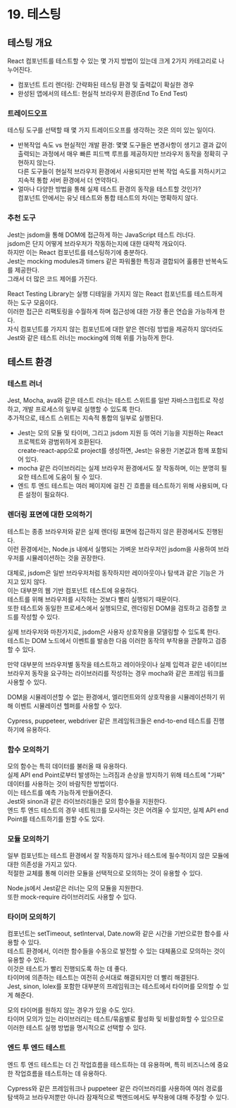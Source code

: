 # 19. 테스팅

## 테스팅 개요

React 컴포넌트를 테스트할 수 있는 몇 가지 방법이 있는데 크게 2가지 카테고리로 나누어진다.

- 컴포넌트 트리 렌더링: 간략화된 테스팅 환경 및 출력값이 확실한 경우
- 완성된 앱에서의 테스트: 현실적 브라우저 환경(End To End Test)

### 트레이드오프

테스팅 도구를 선택할 때 몇 가지 트레이드오프를 생각하는 것은 의미 있는 일이다.

- 반복작업 속도 vs 현실적인 개발 환경: 몇몇 도구들은 변경사항이 생기고 결과 값이 출력되는 과정에서 매우 빠른 피드백 루프를 제공하지만 브라우저 동작을 정확히 구현하지 않는다.  
  다른 도구들이 현실적 브라우저 환경에서 사용되지만 반복 작업 속도를 저하시키고 지속적 통합 서버 환경에서 더 연약하다.
- 얼마나 다양한 방법을 통해 실제 테스트 환경의 동작을 테스트할 것인가?  
  컴포넌트 안에서는 유닛 테스트와 통합 테스트의 차이는 명확하지 않다.

### 추천 도구

Jest는 jsdom을 통해 DOM에 접근하게 하는 JavaScript 테스트 러너다.  
jsdom은 단지 어떻게 브라우저가 작동하는지에 대한 대략적 개요이다.  
하지만 이는 React 컴포넌트를 테스팅하기에 충분하다.  
Jest는 mocking modules과 timers 같은 파워풀한 특징과 결합되어 훌륭한 반복속도를 제공한다.  
그래서 더 많은 코드 제어를 가진다.

React Testing Library는 실행 디테일을 가지지 않는 React 컴포넌트를 테스트하게 하는 도구 모음이다.  
이러한 접근은 리팩토링을 수월하게 하며 접근성에 대한 가장 좋은 연습을 가능하게 한다.  
자식 컴포넌트를 가지지 않는 컴포넌트에 대한 얕은 렌더링 방법을 제공하지 않더라도 Jest와 같은 테스트 러너는 mocking에 의해 위를 가능하게 한다.

## 테스트 환경

### 테스트 러너

Jest, Mocha, ava와 같은 테스트 러너는 테스트 스위트를 일반 자바스크립트로 작성하고, 개발 프로세스의 일부로 실행할 수 있도록 한다.  
추가적으로, 테스트 스위트는 지속적 통합의 일부로 실행된다.

- Jest는 모의 모듈 및 타이머, 그리고 jsdom 지원 등 여러 기능을 지원하는 React 프로젝트와 광범위하게 호환된다.  
  create-react-app으로 project를 생성하면, Jest는 유용한 기본값과 함께 포함되어 있다.
- mocha 같은 라이브러리는 실제 브라우저 환경에서도 잘 작동하며, 이는 분명히 필요한 테스트에 도움이 될 수 있다.
- 엔드 투 엔드 테스트는 여러 페이지에 걸친 긴 흐름을 테스트하기 위해 사용되며, 다른 설정이 필요하다.

### 렌더링 표면에 대한 모의하기

테스트는 종종 브라우저와 같은 실제 렌더링 표면에 접근하지 않은 환경에서도 진행된다.  
이런 환경에서는, Node.js 내에서 실행되는 가벼운 브라우저인 jsdom을 사용하여 브라우저를 시뮬레이션하는 것을 권장한다.

대체로, jsdom은 일반 브라우저처럼 동작하지만 레이아웃이나 탐색과 같은 기능은 가지고 있지 않다.  
이는 대부분의 웹 기반 컴포넌트 테스트에 유용하다.  
테스트를 위해 브라우저를 시작하는 것보다 빨리 실행되기 때문이다.  
또한 테스트와 동일한 프로세스에서 실행되므로, 렌더링된 DOM을 검토하고 검증할 코드를 작성할 수 있다.

실제 브라우저와 마찬가지로, jsdom은 사용자 상호작용을 모델링할 수 있도록 한다.  
테스트는 DOM 노드에서 이벤트를 발송한 다음 이러한 동작의 부작용을 관찰하고 검증할 수 있다. 

만약 대부분의 브라우저별 동작을 테스트하고 레이아웃이나 실제 입력과 같은 네이티브 브라우저 동작을 요구하는 라이브러리를 작성하는 경우 mocha와 같은 프레임 워크를 사용할 수 있다.

DOM을 시뮬레이션할 수 없는 환경에서, 엘리먼트와의 상호작용을 시뮬레이션하기 위해 이벤트 시뮬레이션 헬퍼를 사용할 수 있다.

Cypress, puppeteer, webdriver 같은 프레임워크들은 end-to-end 테스트를 진행하기에 유용하다.

### 함수 모의하기

모의 함수는 특히 데이터를 불러올 때 유용하다.  
실제 API end Point로부터 발생하는 느려짐과 손상을 방지하기 위해 테스트에 "가짜" 데이터를 사용하는 것이 바람직한 방법이다.  
이는 테스트를 예측 가능하게 만들어준다.  
Jest와 sinon과 같은 라이브러리들은 모의 함수들을 지원한다.  
엔드 투 엔드 테스트의 경우 네트워크를 모사하는 것은 어려울 수 있지만, 실제 API end Point를 테스트하기를 원할 수도 있다.

### 모듈 모의하기

일부 컴포넌트는 테스트 환경에서 잘 작동하지 않거나 테스트에 필수적이지 않은 모듈에 대한 의존성을 가지고 있다.  
적절한 교체를 통해 이러한 모듈을 선택적으로 모의하는 것이 유용할 수 있다.

Node.js에서 Jest같은 러너는 모의 모듈을 지원한다.  
또한 mock-require 라이브러리도 사용할 수 있다.

### 타이머 모의하기

컴포넌트는 setTimeout, setInterval, Date.now와 같은 시간을 기반으로한 함수를 사용할 수 있다.  
테스트 환경에서, 이러한 함수들을 수동으로 발전할 수 있는 대체품으로 모의하는 것이 유용할 수 있다.  
이것은 테스트가 빨리 진행되도록 하는 데 좋다.  
타이머에 의존하는 테스트는 여전히 순서대로 해결되지만 더 빨리 해결된다.  
Jest, sinon, lolex를 포함한 대부분의 프레임워크는 테스트에서 타이머를 모의할 수 있게 해준다.

모의 타이머를 원하지 않는 경우가 있을 수도 있다.  
타이머 모의가 있는 라이브러리는 테스트/묶음별로 활성화 및 비활성화할 수 있으므로 이러한 테스트 실행 방법을 명시적으로 선택할 수 있다.

### 엔드 투 엔드 테스트

엔드 투 엔드 테스트는 더 긴 작업흐름을 테스트하는 데 유용하며, 특히 비즈니스에 중요한 작업흐름을 테스트하는 데 유용하다.

Cypress와 같은 프레임워크나 puppeteer 같은 라이브러리를 사용하여 여러 경로를 탐색하고 브라우저뿐만 아니라 잠재적으로 백엔드에서도 부작용에 대해 주장할 수 있다.
